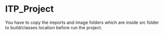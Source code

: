 # ITP_Project

You have to copy the ireports and image folders which are inside src folder to build/classes location before run the project.
